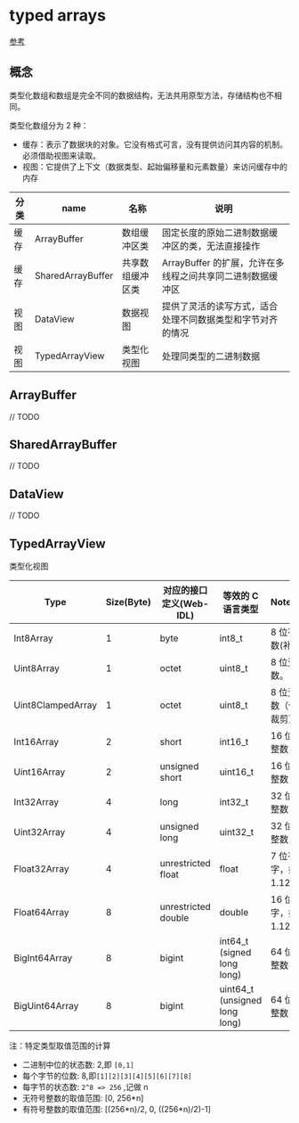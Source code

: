 # typed arrays

[参考](https://developer.mozilla.org/zh-CN/docs/Web/JavaScript/Guide/Typed_arrays)

## 概念

类型化数组和数组是完全不同的数据结构，无法共用原型方法，存储结构也不相同。

类型化数组分为 2 种：

- 缓存：表示了数据块的对象。它没有格式可言，没有提供访问其内容的机制。必须借助视图来读取。
- 视图：它提供了上下文（数据类型、起始偏移量和元素数量）来访问缓存中的内存

| 分类 | name              | 名称             | 说明                                                       |
| ---- | ----------------- | ---------------- | ---------------------------------------------------------- |
| 缓存 | ArrayBuffer       | 数组缓冲区类     | 固定长度的原始二进制数据缓冲区的类，无法直接操作           |
| 缓存 | SharedArrayBuffer | 共享数组缓冲区类 | ArrayBuffer 的扩展，允许在多线程之间共享同二进制数据缓冲区 |
| 视图 | DataView          | 数据视图         | 提供了灵活的读写方式，适合处理不同数据类型和字节对齐的情况 |
| 视图 | TypedArrayView    | 类型化视图       | 处理同类型的二进制数据                                     |

## ArrayBuffer

// TODO

## SharedArrayBuffer

// TODO

## DataView

// TODO

## TypedArrayView

类型化视图

| Type              | Size(Byte) | 对应的接口定义(Web-IDL) | 等效的 C 语言类型             | Note                           |
| ----------------- | ---------- | ----------------------- | ----------------------------- | :----------------------------- |
| Int8Array         | 1          | byte                    | int8_t                        | 8 位有符号整数(补码)           |
| Uint8Array        | 1          | octet                   | uint8_t                       | 8 位无符号整数。               |
| Uint8ClampedArray | 1          | octet                   | uint8_t                       | 8 位无符号整数（值会被裁剪）   |
| Int16Array        | 2          | short                   | int16_t                       | 16 位有符号整数（补码）        |
| Uint16Array       | 2          | unsigned short          | uint16_t                      | 16 位无符号整数                |
| Int32Array        | 4          | long                    | int32_t                       | 32 位有符号整数（补码）        |
| Uint32Array       | 4          | unsigned long           | uint32_t                      | 32 位无符号整数                |
| Float32Array      | 4          | unrestricted float      | float                         | 7 位有效数字，如 1.123456）    |
| Float64Array      | 8          | unrestricted double     | double                        | 16 位有效数字，如 1.123...15） |
| BigInt64Array     | 8          | bigint                  | int64_t (signed long long)    | 64 位有符号整数(补码)          |
| BigUint64Array    | 8          | bigint                  | uint64_t (unsigned long long) | 64 位无符号整数                |

注：特定类型取值范围的计算

- 二进制中位的状态数: 2,即 `[0,1]`
- 每个字节的位数: 8,即`[1][2][3][4][5][6][7][8]`
- 每字节的状态数: `2^8 => 256` ,记做 n
- 无符号整数的取值范围: [0, 256*n]
- 有符号整数的取值范围: [(256\*n)/2, 0, ((256\*n)/2)-1]

